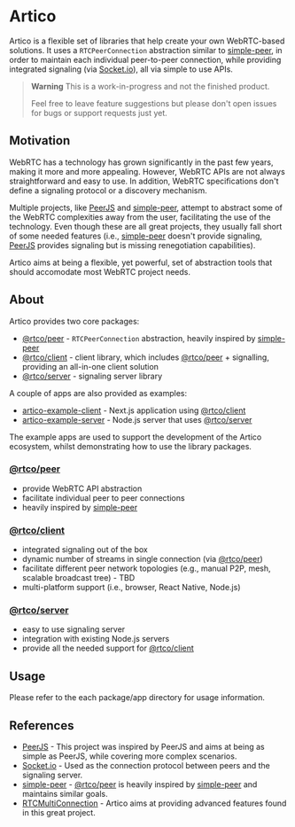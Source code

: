 # Artico

Artico is a flexible set of libraries that help create your own WebRTC-based solutions.
It uses a `RTCPeerConnection` abstraction similar to [simple-peer], in order to maintain each individual peer-to-peer connection, while providing integrated signaling (via [Socket.io]), all via simple to use APIs.

> **Warning**
> This is a work-in-progress and not the finished product.
>
> Feel free to leave feature suggestions but please don't open issues for bugs or support requests just yet.


## Motivation

WebRTC has a technology has grown significantly in the past few years, making it more and more appealing.
However, WebRTC APIs are not always straightforward and easy to use. In addition, WebRTC specifications don't define a signaling protocol or a discovery mechanism.

Multiple projects, like [PeerJS] and [simple-peer], attempt to abstract some of the WebRTC complexities away from the user, facilitating the use of the technology.
Even though these are all great projects, they usually fall short of some needed features (i.e., [simple-peer] doesn't provide signaling, [PeerJS] provides signaling but is missing renegotiation capabilities).

Artico aims at being a flexible, yet powerful, set of abstraction tools that should accomodate most WebRTC project needs.


## About

Artico provides two core packages:
 - [@rtco/peer] - `RTCPeerConnection` abstraction, heavily inspired by [simple-peer]
 - [@rtco/client] - client library, which includes [@rtco/peer] + signalling, providing an all-in-one client solution
 - [@rtco/server] - signaling server library

A couple of apps are also provided as examples:
 - [artico-example-client] - Next.js application using [@rtco/client]
 - [artico-example-server] - Node.js server that uses [@rtco/server]

The example apps are used to support the development of the Artico ecosystem, whilst demonstrating how to use the library packages.

### [@rtco/peer](packages/peer)

 - provide WebRTC API abstraction
 - facilitate individual peer to peer connections
 - heavily inspired by [simple-peer]

### [@rtco/client](packages/client)

 - integrated signaling out of the box
 - dynamic number of streams in single connection (via [@rtco/peer])
 - facilitate different peer network topologies (e.g., manual P2P, mesh, scalable broadcast tree) - TBD
 - multi-platform support (i.e., browser, React Native, Node.js)

### [@rtco/server](packages/server)

 - easy to use signaling server
 - integration with existing Node.js servers
 - provide all the needed support for [@rtco/client]

## Usage

Please refer to the each package/app directory for usage information.

## References

 - [PeerJS] - This project was inspired by PeerJS and aims at being as simple as PeerJS, while covering more complex scenarios.
 - [Socket.io] - Used as the connection protocol between peers and the signaling server.
 - [simple-peer] - [@rtco/peer] is heavily inspired by [simple-peer] and maintains similar goals.
 - [RTCMultiConnection] - Artico aims at providing advanced features found in this great project.


[simple-peer]: https://github.com/feross/simple-peer
[Socket.io]: https://socket.io
[PeerJS]: https://peerjs.com
[RTCMultiConnection]: https://github.com/muaz-khan/RTCMultiConnection
[@rtco/peer]: packages/peer
[@rtco/client]: packages/client
[@rtco/server]: packages/server
[artico-example-client]: apps/example-client
[artico-example-server]: apps/example-server


